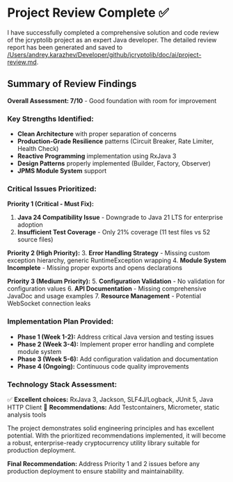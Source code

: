 # Project Review Complete ✅

I have successfully completed a comprehensive solution and code review of the jcryptolib project as an expert Java developer. The detailed review report has been generated and saved to [/Users/andrey.karazhev/Developer/github/jcryptolib/doc/ai/project-review.md](cci:7://file:///Users/andrey.karazhev/Developer/github/jcryptolib/doc/ai/project-review.md:0:0-0:0).

## Summary of Review Findings

**Overall Assessment: 7/10** - Good foundation with room for improvement

### Key Strengths Identified:
- **Clean Architecture** with proper separation of concerns
- **Production-Grade Resilience** patterns (Circuit Breaker, Rate Limiter, Health Check)
- **Reactive Programming** implementation using RxJava 3
- **Design Patterns** properly implemented (Builder, Factory, Observer)
- **JPMS Module System** support

### Critical Issues Prioritized:

**Priority 1 (Critical - Must Fix):**
1. **Java 24 Compatibility Issue** - Downgrade to Java 21 LTS for enterprise adoption
2. **Insufficient Test Coverage** - Only 21% coverage (11 test files vs 52 source files)

**Priority 2 (High Priority):**
3. **Error Handling Strategy** - Missing custom exception hierarchy, generic RuntimeException wrapping
4. **Module System Incomplete** - Missing proper exports and opens declarations

**Priority 3 (Medium Priority):**
5. **Configuration Validation** - No validation for configuration values
6. **API Documentation** - Missing comprehensive JavaDoc and usage examples
7. **Resource Management** - Potential WebSocket connection leaks

### Implementation Plan Provided:
- **Phase 1 (Week 1-2):** Address critical Java version and testing issues
- **Phase 2 (Week 3-4):** Implement proper error handling and complete module system
- **Phase 3 (Week 5-6):** Add configuration validation and documentation
- **Phase 4 (Ongoing):** Continuous code quality improvements

### Technology Stack Assessment:
✅ **Excellent choices:** RxJava 3, Jackson, SLF4J/Logback, JUnit 5, Java HTTP Client
📝 **Recommendations:** Add Testcontainers, Micrometer, static analysis tools

The project demonstrates solid engineering principles and has excellent potential. With the prioritized recommendations implemented, it will become a robust, enterprise-ready cryptocurrency utility library suitable for production deployment.

**Final Recommendation:** Address Priority 1 and 2 issues before any production deployment to ensure stability and maintainability.